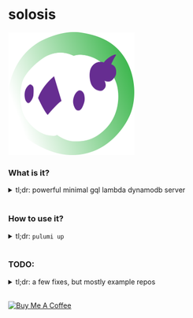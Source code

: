 # solosis

[<img src="solosis.svg?sanitize=true" height=250>]()

### What is it?
<details>
  <summary>
    tl;dr: powerful minimal gql lambda dynamodb server
  </summary>
  <br />

Click **Use this template**, and after one `pulumi up` you'll have the bleeding edge of apollo federation lambda microservices.

So many projects today don't help the end user get it deployed; this project makes that the front-and-center goal. Pulumi will deploy to your AWS account and will expand your world by giving you access to a powerful set of tools.

Soon `duosion` will be about, and handle the federation; but for now, this is an **extremely usable** repo, able to spin up a GQL interface connected to a database with features like schemas, auth integrations, a kindly 1-dependency wrapper around dynamodb, eslinting guidelines, typescript, and good tests.

</details>
<br/>

### How to use it?
<details>
  <summary>
    tl;dr: <code>pulumi up</code>
  </summary>
  <br />

#### STEPS
- click the `Use this template` button
- `npm ci`
- `npx solosis-codemod **THE_NEW_NAME_FOR_YOUR_DB_RESOURCE**`
- `pulumi login`
- `pulumi up`

That will output the URL you've deployed the service to in AWS! EXCITING!!!

The named migration from `thing` and `things` and `someThing` is now handled by a codemod. Simply run it to replace the **monstrously generic** resource name with singular resources that are useful like `image` or `user`!

#### THE PULUMI THAT GOT THIS STARTED
```sh
pulumi config set aws:region ap-southeast-2
pulumi config set cloud:provider aws
pulumi config set tableName things
pulumi config set --secret token some-extra-secret-secret
pulumi up
```

If you want more, all you have to do is learn a bit more about what you want. But `pulumi` refuses to handle some of the conventions that `serverless` has done in the past. That means you're seeing low level access to AWS api methods in javascript, but it is rounding out the rough edges.

It ends up being quite easy to use and to parse.


### CHOICES THAT HAVE BEEN MADE
1. assuming all items within will have a `hashKey` that isn't unique, and an `id` that is. This means we're assuming most gets will be for a small list of items related to a `userId` or similar *(implemented in this example repo as an `x-user-id` header that is put into context as `hashKey`)*
1. replacing CD complexity for `graphql-shield`
    - instead of doing complicated devops like putting this behind a private VPC subnet, I've decided to have a very basic auth `x-auth-token` header that is checked against requests. That means these apis will remain accessible to anyone that knows the token you set. But that's actually an amazing feature; that means you can test the service **fully** before implementing the gateway, and even after you've done so. The `x-auth-token` header that you send through in your requests can just be added to the federation gateway, and you'll have secure apis **and** the ability to test changes in your microservices.
1. replacing DB string complexity with an [ORM](https://www.npmjs.com/package/@brightsole/sleep-talk)
    - Dynamodb is complicated, like, quite complicated. I was more comfortable with the much more object-like syntax used by `mongodb` and other modern databases. I wrote a couple hundred lines of code to make it appear the same on the outside. I found dynamodb syntax to be full of gotchas like reserved keywords and funky wording. I didn't want to make the end user learn yet another database syntax; the least fun part of any service.
1. There are, as yet, no schemas beyond those defined by `graphql`. I suspect I'll be adding `yup` soon so you can have identical frontend & backend schema validation.
1. `@brightsole/solosis-codemod` is used in conjunction with templating to make this microservice super duper extra easy to roll out.

</details>
<br/>

### TODO:
<details>
<summary>tl;dr: a few fixes, but mostly example repos</summary>
<br />

  1. fix graphql shield *(it's denying the very basic auth i want it to do)*
  1. create a forked version that handles auth token generation
  1. emit events for every action that is undertaken *(for consumption by amazon eventstream)*

</details>
<br/>

<a href="https://www.buymeacoffee.com/Ao9uzMG" target="_blank"><img src="https://cdn.buymeacoffee.com/buttons/v2/default-violet.png" alt="Buy Me A Coffee" style="height: 60px !important;width: 217px !important;" ></a>
